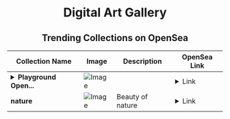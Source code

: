 <div align="center">

# Digital Art Gallery

## Trending Collections on OpenSea

| Collection Name                       | Image                                                                                     | Description                       | OpenSea Link                                                                                          |
|---------------------------------------|-------------------------------------------------------------------------------------------|-----------------------------------|--------------------------------------------------------------------------------------------------------|
| **<details><summary>Playground Open...</summary>Playground Open Ticketing Ecosystem Event 10328</details>** | ![Image](https://i.seadn.io/s/raw/files/ad4b567b5e819f5eb9dc8588aeb6896f.png?w=500&auto=format?w=200&auto=format) |  | <details><summary>Link</summary>[Playground Open Ticketing Ecosystem Event 10328](https://opensea.io/collection/playground-open-ticketing-ecosystem-event-10328)</details> |
| **nature** | ![Image](https://i.seadn.io/s/raw/files/da4be61f49a8a940db5f6561a676c91c.jpg?w=500&auto=format?w=200&auto=format) | Beauty of nature | <details><summary>Link</summary>[nature](https://opensea.io/collection/nature-2283)</details> |

</div>